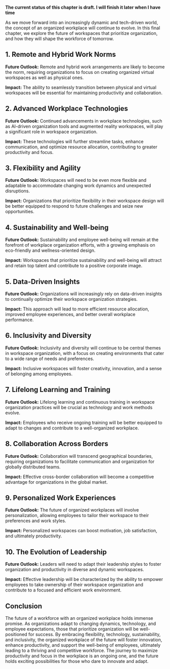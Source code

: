 **The current status of this chapter is draft. I will finish it later when I have time**

As we move forward into an increasingly dynamic and tech-driven world, the concept of an organized workplace will continue to evolve. In this final chapter, we explore the future of workspaces that prioritize organization, and how they will shape the workforce of tomorrow.

**1. Remote and Hybrid Work Norms**
-----------------------------------

**Future Outlook:** Remote and hybrid work arrangements are likely to become the norm, requiring organizations to focus on creating organized virtual workspaces as well as physical ones.

**Impact:** The ability to seamlessly transition between physical and virtual workspaces will be essential for maintaining productivity and collaboration.

**2. Advanced Workplace Technologies**
--------------------------------------

**Future Outlook:** Continued advancements in workplace technologies, such as AI-driven organization tools and augmented reality workspaces, will play a significant role in workspace organization.

**Impact:** These technologies will further streamline tasks, enhance communication, and optimize resource allocation, contributing to greater productivity and focus.

**3. Flexibility and Agility**
------------------------------

**Future Outlook:** Workspaces will need to be even more flexible and adaptable to accommodate changing work dynamics and unexpected disruptions.

**Impact:** Organizations that prioritize flexibility in their workspace design will be better equipped to respond to future challenges and seize new opportunities.

**4. Sustainability and Well-being**
------------------------------------

**Future Outlook:** Sustainability and employee well-being will remain at the forefront of workplace organization efforts, with a growing emphasis on eco-friendly and wellness-oriented design.

**Impact:** Workspaces that prioritize sustainability and well-being will attract and retain top talent and contribute to a positive corporate image.

**5. Data-Driven Insights**
---------------------------

**Future Outlook:** Organizations will increasingly rely on data-driven insights to continually optimize their workspace organization strategies.

**Impact:** This approach will lead to more efficient resource allocation, improved employee experiences, and better overall workplace performance.

**6. Inclusivity and Diversity**
--------------------------------

**Future Outlook:** Inclusivity and diversity will continue to be central themes in workspace organization, with a focus on creating environments that cater to a wide range of needs and preferences.

**Impact:** Inclusive workspaces will foster creativity, innovation, and a sense of belonging among employees.

**7. Lifelong Learning and Training**
-------------------------------------

**Future Outlook:** Lifelong learning and continuous training in workspace organization practices will be crucial as technology and work methods evolve.

**Impact:** Employees who receive ongoing training will be better equipped to adapt to changes and contribute to a well-organized workplace.

**8. Collaboration Across Borders**
-----------------------------------

**Future Outlook:** Collaboration will transcend geographical boundaries, requiring organizations to facilitate communication and organization for globally distributed teams.

**Impact:** Effective cross-border collaboration will become a competitive advantage for organizations in the global market.

**9. Personalized Work Experiences**
------------------------------------

**Future Outlook:** The future of organized workplaces will involve personalization, allowing employees to tailor their workspace to their preferences and work styles.

**Impact:** Personalized workspaces can boost motivation, job satisfaction, and ultimately productivity.

**10. The Evolution of Leadership**
-----------------------------------

**Future Outlook:** Leaders will need to adapt their leadership styles to foster organization and productivity in diverse and dynamic workspaces.

**Impact:** Effective leadership will be characterized by the ability to empower employees to take ownership of their workspace organization and contribute to a focused and efficient work environment.

**Conclusion**
--------------

The future of a workforce with an organized workplace holds immense promise. As organizations adapt to changing dynamics, technology, and employee expectations, those that prioritize organization will be well-positioned for success. By embracing flexibility, technology, sustainability, and inclusivity, the organized workplace of the future will foster innovation, enhance productivity, and support the well-being of employees, ultimately leading to a thriving and competitive workforce. The journey to maximize productivity and focus in the workplace is an ongoing one, and the future holds exciting possibilities for those who dare to innovate and adapt.
